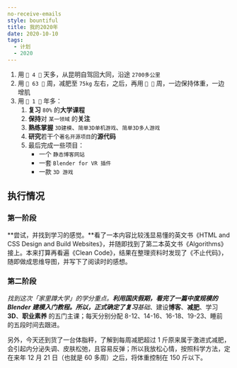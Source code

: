 ```yaml
---
no-receive-emails
style: bountiful
title: 我的2020年
date: 2020-10-10
tags:
  - 计划
  - 2020
---
```


1. 用 `💎 4 💎` 天多，从昆明自驾回大同，沿途 `2700多公里`
2. 用 `💎 63 💎` 周，减肥至 `75kg` 左右，之后，再用 `💎 💎` 周，一边保持体重，一边增肌
3. 用 `💎 1 💎` 年多：
   1. **复习** `80%` 的**大学课程**
   2. **保持**对 `某一领域` 的**关注**
   3. **熟练掌握** `3D建模`、`简单3D单机游戏`、`简单3D多人游戏`
   4. **研究**若干个`著名开源项目`的**源代码**
   5. 最后完成一些项目：
      - 一个 `静态博客网站`
      - 一套 `Blender for VR 插件`
      - 一款 `3D 游戏`

## 执行情况

### 第一阶段

**尝试，并找到学习的感觉。**看了一本内容比较浅显易懂的英文书《HTML and CSS Design and Build Websites》，并随即找到了第二本英文书《Algorithms》接上。本来打算再看遍《Clean Code》，结果在整理资料时发现了《不止代码》，随即做成思维导图，并写下了阅读时的感想。

### 第二阶段

**找到这次*「家里蹲大学」*的学分重点。**利用国庆假期，看完了一篇中度规模的 Blender 建模入门教程。所以，正式确定了复习**基础**、建设**博客**、**减肥**、学习 **3D**、**职业素养** 的五门主课；每天分别分配 8-12、14-16、16-18、19-23、睡前 的五段时间去跟进。

另外，今天还到货了一台体脂秤，了解到每周减肥超过 1 斤原来属于激进式减肥，会引起内分泌失调、皮肤松弛，且容易反弹；所以我放松心情，按照科学方法，定在来年 12 月 21 日（也就是 60 多周）之后，将体重控制在 150 斤以下。
